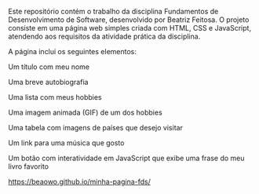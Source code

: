 Este repositório contém o trabalho da disciplina Fundamentos de Desenvolvimento de Software, desenvolvido por Beatriz Feitosa. O projeto consiste em uma página web simples criada com HTML, CSS e JavaScript, atendendo aos requisitos da atividade prática da disciplina.

A página inclui os seguintes elementos:

Um título com meu nome

Uma breve autobiografia

Uma lista com meus hobbies

Uma imagem animada (GIF) de um dos hobbies

Uma tabela com imagens de países que desejo visitar

Um link para uma música que gosto

Um botão com interatividade em JavaScript que exibe uma frase do meu livro favorito


https://beaowo.github.io/minha-pagina-fds/
